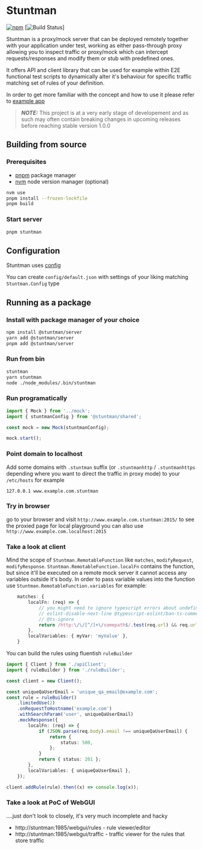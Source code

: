 # Stuntman

[![npm](https://img.shields.io/npm/v/@stuntman/server.svg)][npmjs]
[![Build Status](https://img.shields.io/github/actions/workflow/status/andrzej-woof/stuntman/ci)]

[npmjs]: https://www.npmjs.com/org/stuntman

Stuntman is a proxy/mock server that can be deployed remotely together with your application under test, working as either pass-through proxy allowing you to inspect traffic or proxy/mock which can intercept requests/responses and modify them or stub with predefined ones.

It offers API and client library that can be used for example within E2E functional test scripts to dynamically alter it's behaviour for specific traffic matching set of rules of your definition.

In order to get more familiar with the concept and how to use it please refer to [example app](https://github.com/andrzej-woof/stuntman/tree/master/apps/example#readme)

> **_NOTE:_**  This project is at a very early stage of developement and as such may often contain breaking changes in upcoming releases before reaching stable version 1.0.0

## Building from source

### Prerequisites

* [pnpm](https://github.com/pnpm/pnpm) package manager
* [nvm](https://github.com/nvm-sh/nvm) node version manager (optional)

```bash
nvm use
pnpm install --frozen-lockfile
pnpm build
```

### Start server

```bash
pnpm stuntman
```

## Configuration

Stuntman uses [config](https://github.com/node-config/node-config)

You can create `config/default.json` with settings of your liking matching `Stuntman.Config` type

## Running as a package

### Install with package manager of your choice

```bash
npm install @stuntman/server
yarn add @stuntman/server
pnpm add @stuntman/server
```

### Run from bin

```bash
stuntman
yarn stuntman
node ./node_modules/.bin/stuntman
```

### Run programatically

```ts
import { Mock } from '../mock';
import { stuntmanConfig } from '@stuntman/shared';

const mock = new Mock(stuntmanConfig);

mock.start();
```

### Point domain to localhost

Add some domains with `.stuntman` suffix (or `.stuntmanhttp` / `.stuntmanhttps` depending where you want to direct the traffic in proxy mode) to your `/etc/hosts` for example

```text
127.0.0.1 www.example.com.stuntman
```

### Try in browser

go to your browser and visit `http://www.example.com.stuntman:2015/` to see the proxied page
for local playground you can also use `http://www.example.com.localhost:2015`

### Take a look at client

Mind the scope of `Stuntman.RemotableFunction` like `matches`, `modifyRequest`, `modifyResponse`.
`Stuntman.RemotableFunction.localFn` contains the function, but since it'll be executed on a remote mock server it cannot access any variables outside it's body. In order to pass variable values into the function use `Stuntman.RemotableFunction.variables` for example:

```ts
    matches: {
        localFn: (req) => {
            // you might need to ignore typescript errors about undefined variables in this scope
            // eslint-disable-next-line @typescript-eslint/ban-ts-comment
            // @ts-ignore
            return /http:\/\/[^/]+\/somepath$/.test(req.url) && req.url.includes(`?someparam=${myVar}`);
        },
        localVariables: { myVar: 'myValue' },
    }
```

You can build the rules using fluentish `ruleBuilder`

```ts
import { Client } from './apiClient';
import { ruleBuilder } from './ruleBuilder';

const client = new Client();

const uniqueQaUserEmail = 'unique_qa_email@example.com';
const rule = ruleBuilder()
    .limitedUse(2)
    .onRequestToHostname('example.com')
    .withSearchParam('user', uniqueQaUserEmail)
    .mockResponse({
        localFn: (req) => {
            if (JSON.parse(req.body).email !== uniqueQaUserEmail) {
                return {
                    status: 500,
                };
            }
            return { status: 201 };
        },
        localVariables: { uniqueQaUserEmail },
    });

client.addRule(rule).then((x) => console.log(x));
```

### Take a look at PoC of WebGUI

....just don't look to closely, it's very much incomplete and hacky

* http://stuntman:1985/webgui/rules - rule viewer/editor
* http://stuntman:1985/webgui/traffic - traffic viewer for the rules that store traffic
